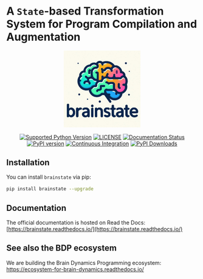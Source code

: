 
# A ``State``-based Transformation System for Program Compilation and Augmentation



<p align="center">
  	<img alt="Header image of brainstate." src="https://github.com/chaobrain/brainstate/blob/main/docs/_static/brainstate.png" width=40%>
</p> 



<p align="center">
	<a href="https://pypi.org/project/brainstate/"><img alt="Supported Python Version" src="https://img.shields.io/pypi/pyversions/brainstate"></a>
	<a href="https://github.com/chaobrain/brainstate/blob/main/LICENSE"><img alt="LICENSE" src="https://img.shields.io/badge/License-Apache%202.0-blue.svg"></a>
  	<a href='https://brainstate.readthedocs.io/en/latest/?badge=latest'>
        <img src='https://readthedocs.org/projects/brainstate/badge/?version=latest' alt='Documentation Status' />
    </a>
    <a href="https://badge.fury.io/py/brainstate"><img alt="PyPI version" src="https://badge.fury.io/py/brainstate.svg"></a>
    <a href="https://github.com/chaobrain/brainstate/actions/workflows/CI.yml"><img alt="Continuous Integration" src="https://github.com/chaobrain/brainstate/actions/workflows/CI.yml/badge.svg"></a>
    <a href="https://pepy.tech/projects/brainstate"><img src="https://static.pepy.tech/badge/brainstate" alt="PyPI Downloads"></a>
</p>


## Installation

You can install ``brainstate`` via pip:

```bash
pip install brainstate --upgrade
```



## Documentation

The official documentation is hosted on Read the Docs: [https://brainstate.readthedocs.io/](https://brainstate.readthedocs.io/)



## See also the BDP ecosystem

We are building the Brain Dynamics Programming ecosystem: https://ecosystem-for-brain-dynamics.readthedocs.io/


